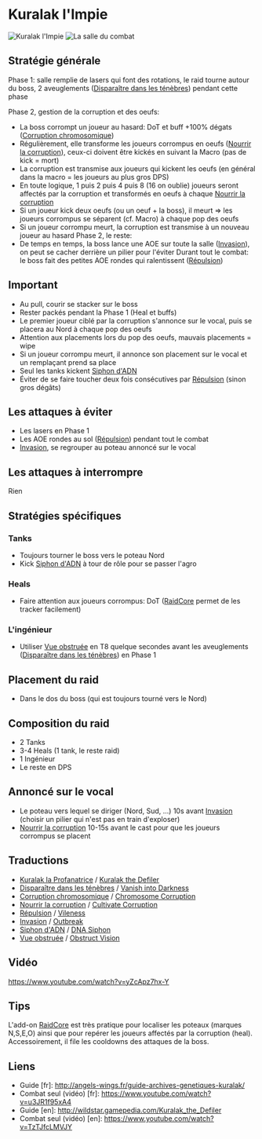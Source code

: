 Kuralak l'Impie
===============
![Kuralak l'Impie](http://i.imgur.com/cHYdtK8.png)
![La salle du combat](http://i.imgur.com/t2lpMGt.png)

Stratégie générale
------------------
  Phase 1: salle remplie de lasers qui font des rotations, le raid tourne autour du boss, 2 aveuglements ([Disparaître dans les ténèbres](http://wildstar.datminer.com/fr/spell/60121)) pendant cette phase

  Phase 2, gestion de la corruption et des oeufs:
- La boss corrompt un joueur au hasard: DoT et buff +100% dégats ([Corruption chromosomique](http://wildstar.datminer.com/fr/spell/56652))
- Régulièrement, elle transforme les joueurs corrompus en oeufs ([Nourrir la corruption](http://wildstar.datminer.com/fr/spell/60559)), ceux-ci doivent être kickés en suivant la Macro (pas de kick = mort)
- La corruption est transmise aux joueurs qui kickent les oeufs (en général dans la macro = les joueurs au plus gros DPS)
- En toute logique, 1 puis 2 puis 4 puis 8 (16 on oublie) joueurs seront affectés par la corruption et transformés en oeufs à chaque [Nourrir la corruption](http://wildstar.datminer.com/fr/spell/60559)
- Si un joueur kick deux oeufs (ou un oeuf + la boss), il meurt => les joueurs corrompus se séparent (cf. Macro) à chaque pop des oeufs
- Si un joueur corrompu meurt, la corruption est transmise à un nouveau joueur au hasard
  Phase 2, le reste:
- De temps en temps, la boss lance une AOE sur toute la salle ([Invasion](http://wildstar.datminer.com/fr/spell/60623)), on peut se cacher derrière un pilier pour l'éviter
  Durant tout le combat: le boss fait des petites AOE rondes qui ralentissent ([Répulsion](http://wildstar.datminer.com/fr/spell/57729))

Important
---------
- Au pull, courir se stacker sur le boss
- Rester packés pendant la Phase 1 (Heal et buffs)
- Le premier joueur ciblé par la corruption s'annonce sur le vocal, puis se placera au Nord à chaque pop des oeufs
- Attention aux placements lors du pop des oeufs, mauvais placements = wipe
- Si un joueur corrompu meurt, il annonce son placement sur le vocal et un remplaçant prend sa place
- Seul les tanks kickent [Siphon d'ADN](http://wildstar.datminer.com/fr/spell/56589)
- Éviter de se faire toucher deux fois consécutives par [Répulsion](http://wildstar.datminer.com/fr/spell/57729) (sinon gros dégâts)

Les attaques à éviter
---------------------
- Les lasers en Phase 1
- Les AOE rondes au sol ([Répulsion](http://wildstar.datminer.com/fr/spell/57729)) pendant tout le combat
- [Invasion](http://wildstar.datminer.com/fr/spell/60623), se regrouper au poteau annoncé sur le vocal

Les attaques à interrompre
--------------------------
  Rien

Stratégies spécifiques
----------------------
### Tanks
- Toujours tourner le boss vers le poteau Nord
- Kick [Siphon d'ADN](http://wildstar.datminer.com/fr/spell/56589) à tour de rôle pour se passer l'agro

### Heals
- Faire attention aux joueurs corrompus: DoT ([RaidCore](http://www.curse.com/ws-addons/wildstar/227908-raidcore) permet de les tracker facilement)

### L'ingénieur
- Utiliser [Vue obstruée](http://wildstar.datminer.com/fr/spell/51605) en T8 quelque secondes avant les aveuglements ([Disparaître dans les ténèbres](http://wildstar.datminer.com/fr/spell/60121)) en Phase 1

Placement du raid
-----------------
- Dans le dos du boss (qui est toujours tourné vers le Nord)

Composition du raid
-------------------
- 2 Tanks
- 3-4 Heals (1 tank, le reste raid)
- 1 Ingénieur
- Le reste en DPS

Annoncé sur le vocal
--------------------
- Le poteau vers lequel se diriger (Nord, Sud, ...) 10s avant [Invasion](http://wildstar.datminer.com/fr/spell/60623) (choisir un pilier qui n'est pas en train d'exploser)
- [Nourrir la corruption](http://wildstar.datminer.com/fr/spell/60559) 10-15s avant le cast pour que les joueurs corrompus se placent

Traductions
-----------
- [Kuralak la Profanatrice](http://wildstar.datminer.com/fr/npc/52969) / [Kuralak the Defiler](http://wildstar.datminer.com/en/npc/52969)
- [Disparaître dans les ténèbres](http://wildstar.datminer.com/fr/spell/60121) / [Vanish into Darkness](http://wildstar.datminer.com/en/spell/60121)
- [Corruption chromosomique](http://wildstar.datminer.com/fr/spell/56652) / [Chromosome Corruption](http://wildstar.datminer.com/en/spell/56652)
- [Nourrir la corruption](http://wildstar.datminer.com/fr/spell/60559) / [Cultivate Corruption](http://wildstar.datminer.com/en/spell/60559)
- [Répulsion](http://wildstar.datminer.com/fr/spell/57729) / [Vileness](http://wildstar.datminer.com/en/spell/57729)
- [Invasion](http://wildstar.datminer.com/fr/spell/60623) / [Outbreak](http://wildstar.datminer.com/en/spell/60623)
- [Siphon d'ADN](http://wildstar.datminer.com/fr/spell/56589) / [DNA Siphon](http://wildstar.datminer.com/en/spell/56589)
- [Vue obstruée](http://wildstar.datminer.com/fr/spell/51605) / [Obstruct Vision](http://wildstar.datminer.com/en/spell/51605)

Vidéo
-----
https://www.youtube.com/watch?v=yZcApz7hx-Y

Tips
----
  L'add-on [RaidCore](http://www.curse.com/ws-addons/wildstar/227908-raidcore) est très pratique pour localiser les poteaux (marques N,S,E,O) ainsi que pour repérer les joueurs affectés par la corruption (heal). Accessoirement, il file les cooldowns des attaques de la boss.

Liens
-----
- Guide [fr]: http://angels-wings.fr/guide-archives-genetiques-kuralak/
- Combat seul (vidéo) [fr]: https://www.youtube.com/watch?v=u3JR1f95xA4
- Guide [en]: http://wildstar.gamepedia.com/Kuralak_the_Defiler
- Combat seul (vidéo) [en]: https://www.youtube.com/watch?v=TzTJfcLMVJY

